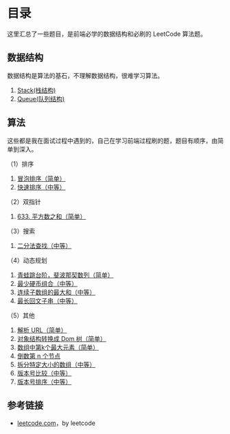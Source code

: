 # 目录

这里汇总了一些题目，是前端必学的数据结构和必刷的 LeetCode 算法题。

## 数据结构

数据结构是算法的基石，不理解数据结构，很难学习算法。

1. [Stack(栈结构)](./d-stack.md)
1. [Queue(队列结构)](./d-queue.md)
<!-- TODO: 1. [List(链表)](./d-queue.md) -->

## 算法

这些都是我在面试过程中遇到的，自己在学习前端过程刷的题，题目有顺序，由简单到深入。

（1）排序

1. [冒泡排序（简单）](./bubblesot.md)
1. [快速排序（中等）](./quick-sort.md)

（2）双指针

1. [633. 平方数之和（简单）](./633.judge-square-sum.md)

（3）搜索

1. [二分法查找（中等）](./binary-search.md)

（4）动态规划

1. [青蛙跳台阶，斐波那契数列（简单）](./num-ways.md)
1. [最少硬币组合（中等）](./coin-change.md)
1. [连续子数组的最大和（中等）](./max-sub-nums.md)
1. [最长回文子串（中等）](./longest-palindrome.md)

（5）其他

1. [解析 URL（简单）](./parsing-url.md)
1. [对象结构转换成 Dom 树（简单）](./conversion.md)
1. [数组中第k个最大元素（简单）](./k-largest-el.md)
1. [倒数第 n 个节点](./get-kth-from-end.md)
1. [拆分特定大小的数组（中等）](./chunk.md)
1. [版本号比较（中等）](./compare-version.md)
1. [版本号排序（中等）](./version-sort.md)

## 参考链接

- [leetcode.com](leetcode.com)，by leetcode
